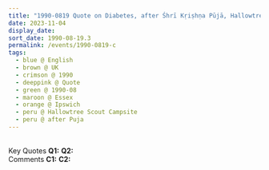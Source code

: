 ```yaml
---
title: "1990-0819 Quote on Diabetes, after Śhrī Kṛiṣhṇa Pūjā, Hallowtree Scout Campsite, Nacton, Ipswich IP10 0JP, Essex, UK"
date: 2023-11-04
display_date: 
sort_date: 1990-08-19.3
permalink: /events/1990-0819-c
tags:
  - blue @ English
  - brown @ UK
  - crimson @ 1990
  - deeppink @ Quote
  - green @ 1990-08
  - maroon @ Essex
  - orange @ Ipswich
  - peru @ Hallowtree Scout Campsite
  - peru @ after Puja
---
```


<br>

<wave-list>
  <list-title color="DarkSeaGreen" width="55">Key Quotes</list-title>
  <list-item color="BlanchedAlmond" width="280"><b>Q1:</b> <i></i></list-item>
  <list-item color="Lavender" width="280"><b>Q2:</b> <i></i></list-item>
</wave-list>

<br>

<wave-list>
  <list-title color="DarkSeaGreen" width="55">Comments</list-title>
  <list-item color="BlanchedAlmond" width="280"><b>C1:</b> <i></i></list-item>
  <list-item color="Lavender" width="280"><b>C2:</b> <i></i></list-item>
</wave-list>